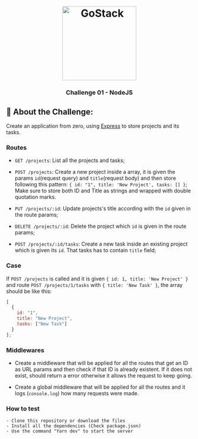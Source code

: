 <h1 align="center">
    <img alt="GoStack" src="https://rocketseat-cdn.s3-sa-east-1.amazonaws.com/bootcamp-header.png" width="200px" />
</h1>

<h3 align="center">
  Challenge 01 - NodeJS
</h3>


## :rocket: About the Challenge:

Create an application from zero, using [Express](https://expressjs.com/) to store projects and its tasks.

### Routes


- `GET /projects`: List all the projects and tasks;

- `POST /projects`: Create a new project inside a array, it is given the params `id`(request query) and `title`(request body) and then store following this pattern: `{ id: "1", title: 'New Project', tasks: [] }`; Make sure to store both ID and Title as strings and wrapped with double quotation marks.

- `PUT /projects/:id`: Update projects's title according with the `id` given in the route params;

- `DELETE /projects/:id`: Delete the project which `id` is given in the route params;

- `POST /projects/:id/tasks`: Create a new task inside an existing project which is given its `id`. That tasks has to contain `title` field;


### Case

If `POST /projects` is called and it is given `{ id: 1, title: 'New Project' }` and route `POST /projects/1/tasks` with `{ title: 'New Task' }`, the array should be like this: 

```js
[
  {
    id: "1",
    title: "New Project",
    tasks: ["New Task"]
  }
];
```

### Middlewares

- Create a middleware that will be applied for all the routes that get an ID as URL params and then check if that ID is already existent. If it does not exist, should return a error otherwise it allows the request to keep going.

- Create a global middleware that will be applied for all the routes and it logs (`console.log`) how many requests were made.

### How to test

```
- Clone this repository or download the files
- Install all the dependencies (Check package.json)
- Use the command "Yarn dev" to start the server
```

